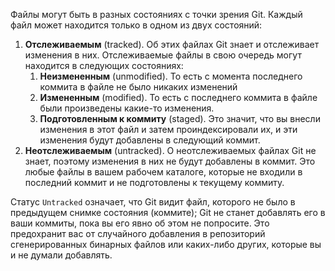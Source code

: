 
Файлы могут быть в разных состояниях с точки зрения Git. Каждый файл может находится только в одном из двух состояний:

1. **Отслеживаемым** (tracked). Об этих файлах Git знает и отслеживает изменения в них. Отслеживаемые файлы в свою очередь могут находится в следующих состояниях:
    1. **Неизмененным** (unmodified). То есть с момента последнего коммита в файле не было никаких изменений
    2. **Измененным** (modified). То есть с последнего коммита в файле были произведены какие-то изменения.
    3. **Подготовленным к коммиту** (staged). Это значит, что вы внесли изменения в этот файл и затем проиндексировали их, и эти изменения будут добавлены в следующий коммит.
2. **Неотслеживаемым** (untracked). О неотслеживаемых файлах Git не знает, поэтому изменения в них не будут добавлены в коммит. Это любые файлы в вашем рабочем каталоге, которые не входили в последний коммит и не подготовлены к текущему коммиту.

Статус `Untracked` означает, что Git видит файл, которого не было в предыдущем снимке состояния (коммите); Git не станет добавлять его в ваши коммиты, пока вы его явно об этом не попросите. Это предохранит вас от случайного добавления в репозиторий сгенерированных бинарных файлов или каких-либо других, которые вы и не думали добавлять.